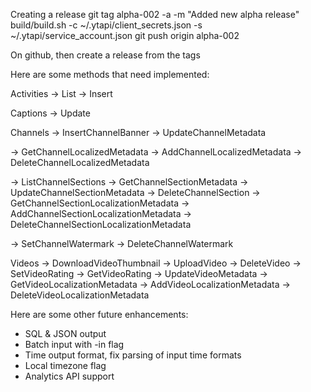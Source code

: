 
Creating a release
git tag alpha-002 -a -m "Added new alpha release"
build/build.sh -c ~/.ytapi/client_secrets.json -s ~/.ytapi/service_account.json
git push origin alpha-002

On github, then create a release from the tags


Here are some methods that need implemented:

Activities
-> List
-> Insert

Captions
-> Update

Channels
-> InsertChannelBanner
-> UpdateChannelMetadata

-> GetChannelLocalizedMetadata
-> AddChannelLocalizedMetadata
-> DeleteChannelLocalizedMetadata

-> ListChannelSections
-> GetChannelSectionMetadata
-> UpdateChannelSectionMetadata
-> DeleteChannelSection
-> GetChannelSectionLocalizationMetadata
-> AddChannelSectionLocalizationMetadata
-> DeleteChannelSectionLocalizationMetadata

-> SetChannelWatermark
-> DeleteChannelWatermark

Videos
-> DownloadVideoThumbnail
-> UploadVideo
-> DeleteVideo
-> SetVideoRating
-> GetVideoRating
-> UpdateVideoMetadata
-> GetVideoLocalizationMetadata
-> AddVideoLocalizationMetadata
-> DeleteVideoLocalizationMetadata

Here are some other future enhancements:

- SQL & JSON output
- Batch input with -in flag
- Time output format, fix parsing of input time formats
- Local timezone flag
- Analytics API support
